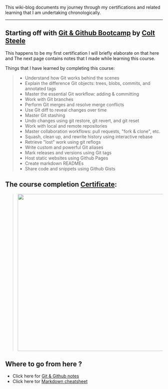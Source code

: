 This wiki-blog documents my journey through my certifications and related learning that I am undertaking chronologically.

---

## Starting off with [Git & Github Bootcamp](https://www.udemy.com/course/git-and-github-bootcamp/) by [Colt Steele](https://www.udemy.com/user/coltsteele/)

This happens to be my first certification I will briefly elaborate on that here and The next page contains notes that I made while learning this course.

Things that I have learned by completing this course:

> - Understand how Git works behind the scenes
> - Explain the difference Git objects: trees, blobs, commits, and annotated tags
> - Master the essential Git workflow: adding & committing
> - Work with Git branches
> - Perform Git merges and resolve merge conflicts
> - Use Git diff to reveal changes over time
> - Master Git stashing
> - Undo changes using git restore, git revert, and git reset
> - Work with local and remote repositories
> - Master collaboration workflows: pull requests, "fork & clone", etc.
> - Squash, clean up, and rewrite history using interactive rebase
> - Retrieve "lost" work using git reflogs
> - Write custom and powerful Git aliases
> - Mark releases and versions using Git tags
> - Host static websites using Github Pages
> - Create markdown READMEs
> - Share code and snippets using Github Gists

## The course completion [Certificate](https://www.udemy.com/certificate/UC-32352551-afc4-4423-b122-ce4a53844821/):

> <img src="https://user-images.githubusercontent.com/91233225/169754421-6fb0c34c-5ae7-46a6-9e57-a78c49290681.jpg" width= 500>

## Where to go from here ?

- Click here for [Git & Github notes](https://github.com/about-arun/learning/blob/git-github/01-git-github/NOTES.md)
- Click here tor [Markdown cheatsheet](https://github.com/about-arun/learning/blob/git-github/01-git-github/MARKDOWN%20Notes.md)
